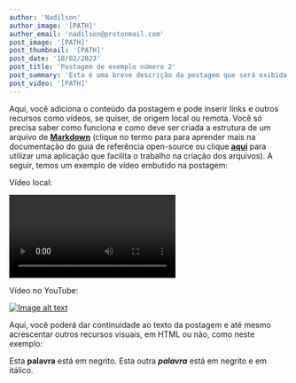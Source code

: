 ```yaml
---
author: 'Nadilson'
author_image: '[PATH]'
author_email: 'nadilson@protonmail.com'
post_image: '[PATH]'
post_thumbnail: '[PATH]'
post_date: '18/02/2023'
post_title: 'Postagem de exemplo número 2'
post_summary: 'Esta é uma breve descrição da postagem que será exibida ao usuário'
post_video: '[PATH]'
---
```


Aqui, você adiciona o conteúdo da postagem e pode inserir links e outros recursos como vídeos, se quiser, de origem local ou remota. Você só precisa saber como funciona e como deve ser criada a estrutura de um arquivo de **[Markdown](https://www.markdownguide.org/getting-started/)** (clique no termo para para aprender mais na documentação do guia de referência open-source ou clique **[aqui](https://markdownmonster.west-wind.com/)** para utilizar uma aplicação que facilita o trabalho na criação dos arquivos). A seguir, temos um exemplo de vídeo embutido na postagem:

Vídeo local:

 <video controls class="relative z-10 w-auto min-w-full min-h-full max-w-none aspect-auto">
    <source src="LOCAL_DO_VIDEO_AQUI" type="video/mp4" />
    Seu navegador não suporta a exibição de vídeos.
</video>

Vídeo no YouTube:

[![Image alt text](https://img.youtube.com/vi/vZaldeUg6D0/0.jpg)](https://www.youtube.com/watch?v=vZaldeUg6D0)


Aqui, você poderá dar continuidade ao texto da postagem e até mesmo acrescentar outros recursos visuais, em HTML ou não, como neste exemplo:

Esta **palavra** está em negrito. Esta outra <em>**palavra**</em> está em negrito e em itálico.